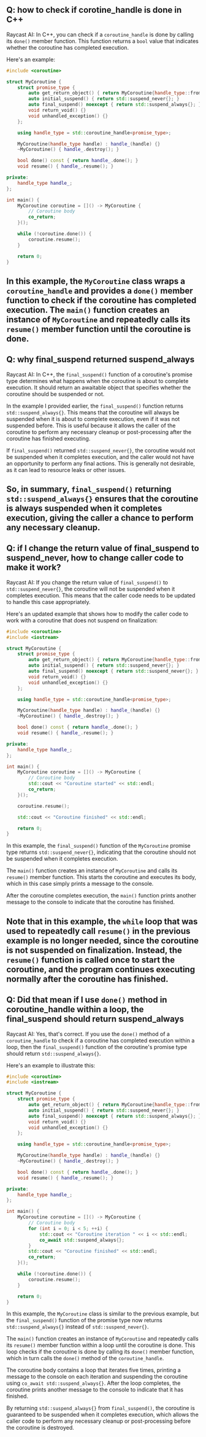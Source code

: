 Q: how to check if corotine_handle is done in C++
---
Raycast AI: In C++, you can check if a `coroutine_handle` is done by calling its `done()` member function. This function returns a `bool` value that indicates whether the coroutine has completed execution.

Here's an example:

```c++
#include <coroutine>

struct MyCoroutine {
    struct promise_type {
        auto get_return_object() { return MyCoroutine{handle_type::from_promise(*this)}; }
        auto initial_suspend() { return std::suspend_never{}; }
        auto final_suspend() noexcept { return std::suspend_always{}; }
        void return_void() {}
        void unhandled_exception() {}
    };

    using handle_type = std::coroutine_handle<promise_type>;

    MyCoroutine(handle_type handle) : handle_(handle) {}
    ~MyCoroutine() { handle_.destroy(); }

    bool done() const { return handle_.done(); }
    void resume() { handle_.resume(); }

private:
    handle_type handle_;
};

int main() {
    MyCoroutine coroutine = []() -> MyCoroutine {
        // Coroutine body
        co_return;
    }();

    while (!coroutine.done()) {
        coroutine.resume();
    }

    return 0;
}
```

In this example, the `MyCoroutine` class wraps a `coroutine_handle` and provides a `done()` member function to check if the coroutine has completed execution. The `main()` function creates an instance of `MyCoroutine` and repeatedly calls its `resume()` member function until the coroutine is done.
---
Q: why final_suspend returned suspend_always
---
Raycast AI: In C++, the `final_suspend()` function of a coroutine's promise type determines what happens when the coroutine is about to complete execution. It should return an awaitable object that specifies whether the coroutine should be suspended or not.

In the example I provided earlier, the `final_suspend()` function returns `std::suspend_always{}`. This means that the coroutine will always be suspended when it is about to complete execution, even if it was not suspended before. This is useful because it allows the caller of the coroutine to perform any necessary cleanup or post-processing after the coroutine has finished executing.

If `final_suspend()` returned `std::suspend_never{}`, the coroutine would not be suspended when it completes execution, and the caller would not have an opportunity to perform any final actions. This is generally not desirable, as it can lead to resource leaks or other issues.

So, in summary, `final_suspend()` returning `std::suspend_always{}` ensures that the coroutine is always suspended when it completes execution, giving the caller a chance to perform any necessary cleanup.
---
Q: if I change the return value of final_suspend to suspend_never, how to change caller code to make it work?
---
Raycast AI: If you change the return value of `final_suspend()` to `std::suspend_never{}`, the coroutine will not be suspended when it completes execution. This means that the caller code needs to be updated to handle this case appropriately.

Here's an updated example that shows how to modify the caller code to work with a coroutine that does not suspend on finalization:

```c++
#include <coroutine>
#include <iostream>

struct MyCoroutine {
    struct promise_type {
        auto get_return_object() { return MyCoroutine{handle_type::from_promise(*this)}; }
        auto initial_suspend() { return std::suspend_never{}; }
        auto final_suspend() noexcept { return std::suspend_never{}; }
        void return_void() {}
        void unhandled_exception() {}
    };

    using handle_type = std::coroutine_handle<promise_type>;

    MyCoroutine(handle_type handle) : handle_(handle) {}
    ~MyCoroutine() { handle_.destroy(); }

    bool done() const { return handle_.done(); }
    void resume() { handle_.resume(); }

private:
    handle_type handle_;
};

int main() {
    MyCoroutine coroutine = []() -> MyCoroutine {
        // Coroutine body
        std::cout << "Coroutine started" << std::endl;
        co_return;
    }();

    coroutine.resume();

    std::cout << "Coroutine finished" << std::endl;

    return 0;
}
```

In this example, the `final_suspend()` function of the `MyCoroutine` promise type returns `std::suspend_never{}`, indicating that the coroutine should not be suspended when it completes execution.

The `main()` function creates an instance of `MyCoroutine` and calls its `resume()` member function. This starts the coroutine and executes its body, which in this case simply prints a message to the console.

After the coroutine completes execution, the `main()` function prints another message to the console to indicate that the coroutine has finished.

Note that in this example, the `while` loop that was used to repeatedly call `resume()` in the previous example is no longer needed, since the coroutine is not suspended on finalization. Instead, the `resume()` function is called once to start the coroutine, and the program continues executing normally after the coroutine has finished.
---
Q: Did that mean if I use `done()` method in coroutine_handle within a loop, the final_suspend should return suspend_always
---
Raycast AI: Yes, that's correct. If you use the `done()` method of a `coroutine_handle` to check if a coroutine has completed execution within a loop, then the `final_suspend()` function of the coroutine's promise type should return `std::suspend_always{}`.

Here's an example to illustrate this:

```c++
#include <coroutine>
#include <iostream>

struct MyCoroutine {
    struct promise_type {
        auto get_return_object() { return MyCoroutine{handle_type::from_promise(*this)}; }
        auto initial_suspend() { return std::suspend_never{}; }
        auto final_suspend() noexcept { return std::suspend_always{}; }
        void return_void() {}
        void unhandled_exception() {}
    };

    using handle_type = std::coroutine_handle<promise_type>;

    MyCoroutine(handle_type handle) : handle_(handle) {}
    ~MyCoroutine() { handle_.destroy(); }

    bool done() const { return handle_.done(); }
    void resume() { handle_.resume(); }

private:
    handle_type handle_;
};

int main() {
    MyCoroutine coroutine = []() -> MyCoroutine {
        // Coroutine body
        for (int i = 0; i < 5; ++i) {
            std::cout << "Coroutine iteration " << i << std::endl;
            co_await std::suspend_always{};
        }
        std::cout << "Coroutine finished" << std::endl;
        co_return;
    }();

    while (!coroutine.done()) {
        coroutine.resume();
    }

    return 0;
}
```

In this example, the `MyCoroutine` class is similar to the previous example, but the `final_suspend()` function of the promise type now returns `std::suspend_always{}` instead of `std::suspend_never{}`.

The `main()` function creates an instance of `MyCoroutine` and repeatedly calls its `resume()` member function within a loop until the coroutine is done. This loop checks if the coroutine is done by calling its `done()` member function, which in turn calls the `done()` method of the `coroutine_handle`.

The coroutine body contains a loop that iterates five times, printing a message to the console on each iteration and suspending the coroutine using `co_await std::suspend_always{}`. After the loop completes, the coroutine prints another message to the console to indicate that it has finished.

By returning `std::suspend_always{}` from `final_suspend()`, the coroutine is guaranteed to be suspended when it completes execution, which allows the caller code to perform any necessary cleanup or post-processing before the coroutine is destroyed.
